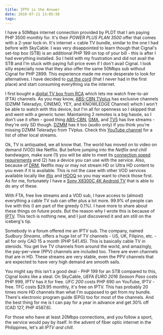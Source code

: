```yaml
---
title: IPTV is the Answer
date: 2016-07-11 13:05:56
tags:
---
```


I have a 50Mbps internet connection provided by PLDT that I am paying PHP 3500 monthly for. It's their *POWER PLUS PLAN 3500* offer that comes with a 2-year lock-in. It's internet + cable TV bundle, similar to the one I had before with SkyCable. I was very disappointed to learn though that Cignal's set-top box (STB) is an additional PHP 199 on top of your bill - this is after I had everything installed. So I held with my frustration and did not avail the STB and I'm stuck with paying full price even if I don't avail Cignal. I look silly especially now that they also offer the same 50Mbps sub without Cignal for PHP 2899. This experience made me more desperate to look for alternatives. I have decided to [cut the cord](https://en.wikipedia.org/wiki/Cord-cutting) (that I never had in the first place) and start consuming everything via the internet.

I first bought a [digital TV box from RCA](http://sci.com.ph/digitaltvbox/) which lets me watch free-to-air (FTA) channels. As you may know, [ABS-CBN TVplus](http://tvplus.abs-cbn.com/) has exclusive channels (DZMM Teleradyo, CINEMO, YEY, and KNOWLEDGE Channel) which I won't be able to watch with this device, but I'm all for openness so I skipped that and went with a generic tuner. Maintaining 2 remotes is a big hassle, so I don't use it often - good thing [ABS-CBN](http://www.iwantv.com.ph/), [GMA](https://www.youtube.com/c/gmanetwork/videos), and [TV5](http://www.tv5.com.ph/) has live streams - they're only SD though. [DZMM](https://www.youtube.com/watch?v=0LQ8UXpC7CE) has it too (audio only) if you think you're missing DZMM Teleradyo from TVplus. Check this [YouTube channel](https://www.youtube.com/live/featured) for a list of other local streams.

Ok, TV is antiquated, we all know that. The world has moved on to video on demand (VOD) like Netflix. But before jumping into the *Netflix and chill* bandwagon, make sure (1) you will be able to meet its [connection speed requirements](https://help.netflix.com/en/node/306) and (2) has a device you can use with the service. Also, because of [DRM](https://en.wikipedia.org/wiki/Digital_rights_management), Netflix may or may not stream HD or Ultra HD content to you even if it is available. This is not the case with other VOD services available locally like [iflix](https://www.iflix.com/) and [HOOQ](https://www.hooq.tv/ph) so you may want to check those first. As for me, fortunately I have a [Sony X8300C 4K Android TV](http://www.sony.com.ph/electronics/televisions/x8300c-series) that is able to do any of these.

With FTA, free live streams and a VOD sub, I have access to (almost) everything a cable TV sub can offer plus a lot more. 99.9% of people can live with this (I am part of the greedy 0.1%). I have more to share about these things on future posts. But the reason why I wrote this is because of [IPTV](https://en.wikipedia.org/wiki/IPTV). This tech is nothing new, and I just discovered it and am still on the iceberg's tip.

Somebody in a forum offered me an IPTV sub. The company, named *Sudbury Streams*, offers a huge list of TV channels - US, UK, Filipino, etc. - all for only CAD 15 a month (PHP 541.45). This is basically cable TV in steroids. You get live TV channels from around the world, and amazingly, the pay-per-view (PPV) channels are included too. There are even channels that are in HD. These streams are very stable, even the PPV channels that are expected to have very high demand are smooth sails.

You might say this isn't a good deal - PHP 199 for an STB compared to this, Cignal looks like a steal. On SkyCable, *UEFA EURO 2016 Season Pass* costs PHP 999, IPTV has it for free. *UFC 200* costs PHP 690 on YouTube, IPTV - free. TFC costs $29.95 monthly, it's free on IPTV. This has probably 20 times more HD channels than what I'm supposed to get from my bundle. There's electronic program guide (EPG) too for most of the channels. And the best thing for me is I can pay for a year in advance and get 30% off (CAD 127, PHP 4587.6).

For those who have at least 20Mbps connections, and you follow a sport, the service would pay by itself. In the advent of fiber optic internet in the Philippines, let's all *IPTV and chill*.